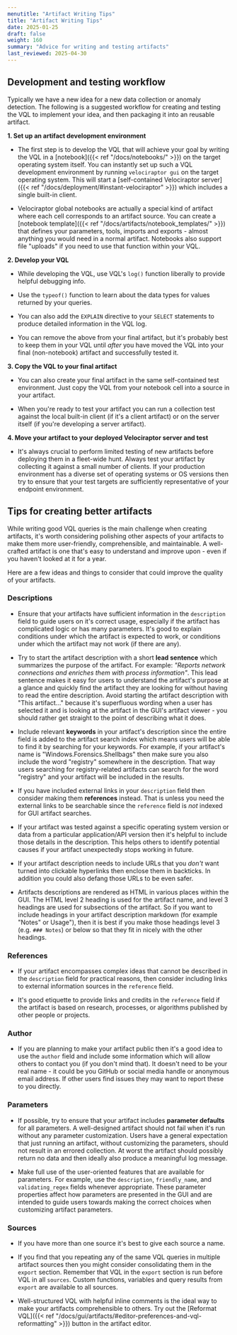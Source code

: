 ```yaml
---
menutitle: "Artifact Writing Tips"
title: "Artifact Writing Tips"
date: 2025-01-25
draft: false
weight: 160
summary: "Advice for writing and testing artifacts"
last_reviewed: 2025-04-30
---
```


## Development and testing workflow

Typically we have a new idea for a new data collection or anomaly detection. The
following is a suggested workflow for creating and testing the VQL to implement
your idea, and then packaging it into an reusable artifact.

**1. Set up an artifact development environment**

- The first step is to develop the VQL that will achieve your goal by writing
  the VQL in a [notebook]({{< ref "/docs/notebooks/" >}}) on the target
  operating system itself. You can instantly set up such a VQL development
  environment by running `velociraptor gui` on the target operating system.
  This will start a [self-contained Velociraptor server]({{< ref "/docs/deployment/#instant-velociraptor" >}})
  which includes a single built-in client.

- Velociraptor global notebooks are actually a special kind of artifact where
  each cell corresponds to an artifact source. You can create a
  [notebook template]({{< ref "/docs/artifacts/notebook_templates/" >}})
  that defines your parameters, tools, imports and exports - almost anything
  you would need in a normal artifact. Notebooks also support file "uploads"
  if you need to use that function within your VQL.

**2. Develop your VQL**

- While developing the VQL, use VQL's `log()` function liberally to provide
  helpful debugging info.

- Use the `typeof()` function to learn about the data types for values returned
  by your queries.

- You can also add the `EXPLAIN` directive to your `SELECT` statements to
  produce detailed information in the VQL log.

- You can remove the above from your final artifact, but it's probably best to
  keep them in your VQL until _after_ you have moved the VQL into your final
  (non-notebook) artifact and successfully tested it.

**3. Copy the VQL to your final artifact**

- You can also create your final artifact in the same self-contained test
  environment. Just copy the VQL from your notebook cell into a source in your
  artifact.

- When you're ready to test your artifact you can run a collection test against
  the local built-in client (if it's a client artifact) or on the server itself
  (if you're developing a server artifact).

**4. Move your artifact to your deployed Velociraptor server and test**

- It's always crucial to perform limited testing of new artifacts before
  deploying them in a fleet-wide hunt. Always test your artifact by collecting
  it against a small number of clients. If your production environment has a
  diverse set of operating systems or OS versions then try to ensure that your
  test targets are sufficiently representative of your endpoint environment.


## Tips for creating better artifacts

While writing good VQL queries is the main challenge when creating artifacts,
it's worth considering polishing other aspects of your artifacts to make them
more user-friendly, comprehensible, and maintainable. A well-crafted artifact is
one that's easy to understand and improve upon - even if you haven't looked at
it for a year.

Here are a few ideas and things to consider that could improve the quality of
your artifacts.

### Descriptions

- Ensure that your artifacts have sufficient information in the `description`
  field to guide users on it's correct usage, especially if the artifact has
  complicated logic or has many parameters. It's good to explain conditions
  under which the artifact is expected to work, or conditions under which the
  artifact may not work (if there are any).

- Try to start the artifact description with a short **lead sentence** which
  summarizes the purpose of the artifact. For example: _"Reports network
  connections and enriches them with process information"_. This lead sentence
  makes it easy for users to understand the artifact's purpose at a glance and
  quickly find the artifact they are looking for without having to read the
  entire description. Avoid starting the artifact description with "This
  artifact..." because it's superfluous wording when a user has selected it and
  is looking at the artifact in the GUI's artifact viewer - you should rather
  get straight to the point of describing what it does.

- Include relevant **keywords** in your artifact's description since the
  entire field is added to the artifact search index which means users will be
  able to find it by searching for your keywords. For example, if your
  artifact's name is "Windows.Forensics.Shellbags" then make sure you also
  include the word "registry" somewhere in the description. That way users
  searching for registry-related artifacts can search for the word "registry"
  and your artifact will be included in the results.

- If you have included external links in your `description` field then consider
  making them **references** instead. That is unless you need the external links
  to be searchable since the `reference` field is _not_ indexed for GUI artifact
  searches.

- If your artifact was tested against a specific operating system version or
  data from a particular application/API version then it's helpful to include
  those details in the description. This helps others to identify potential
  causes if your artifact unexpectedly stops working in future.

- If your artifact description needs to include URLs that you _don't_ want turned
  into clickable hyperlinks then enclose them in backticks. In addition you
  could also defang those URLs to be even safer.

- Artifacts descriptions are rendered as HTML in various places within the GUI.
  The HTML level 2 heading is used for the artifact name, and level 3 headings
  are used for subsections of the artifact. So if you want to include headings
  in your artifact description markdown (for example "Notes" or Usage"), then it
  is best if you make those headings level 3 (e.g. `### Notes`) or below so that
  they fit in nicely with the other headings.

### References

- If your artifact encompasses complex ideas that cannot be described in the
  `description` field for practical reasons, then consider including links to
  external information sources in the `reference` field.

- It's good etiquette to provide links and credits in the `reference` field if
  the artifact is based on research, processes, or algorithms published by other
  people or projects.

### Author

- If you are planning to make your artifact public then it's a good idea to use
  the `author` field and include some information which will allow others to
  contact you (if you don't mind that). It doesn't need to be your real name -
  it could be you GitHub or social media handle or anonymous email address. If
  other users find issues they may want to report these to you directly.

### Parameters

- If possible, try to ensure that your artifact includes **parameter defaults**
  for all parameters. A well-designed artifact should not fail when it's run
  without any parameter customization. Users have a general expectation that
  just running an artifact, without customizing the parameters, should not
  result in an errored collection. At worst the artifact should possibly return
  no data and then ideally also produce a meaningful log message.

- Make full use of the user-oriented features that are available for parameters.
  For example, use the `description`, `friendly_name`, and `validating_regex`
  fields whenever appropriate. These parameter properties affect how parameters
  are presented in the GUI and are intended to guide users towards making the
  correct choices when customizing artifact parameters.

### Sources

- If you have more than one source it's best to give each source a name.

- If you find that you repeating any of the same VQL queries in multiple
  artifact sources then you might consider consolidating them in the `export`
  section. Remember that VQL in the `export` section is run before VQL in all
  `sources`. Custom functions, variables and query results from `export` are
  available to all sources.

- Well-structured VQL with helpful inline comments is the ideal way to make your
  artifacts comprehensible to others. Try out the
  [Reformat VQL]({{< ref "/docs/gui/artifacts/#editor-preferences-and-vql-reformatting" >}})
  button in the artifact editor.
